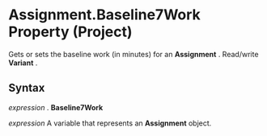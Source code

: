 
# Assignment.Baseline7Work Property (Project)

Gets or sets the baseline work (in minutes) for an  **Assignment** . Read/write **Variant** .


## Syntax

 _expression_ . **Baseline7Work**

 _expression_ A variable that represents an **Assignment** object.

